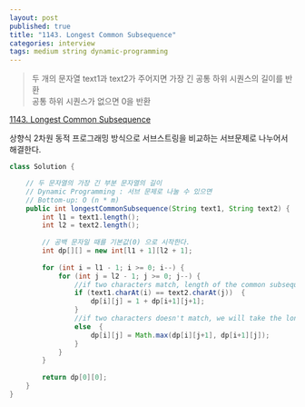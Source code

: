```yaml
---
layout: post
published: true
title: "1143. Longest Common Subsequence"
categories: interview
tags: medium string dynamic-programming
---
```


> 두 개의 문자열 text1과 text2가 주어지면 가장 긴 공통 하위 시퀀스의 길이를 반환   
> 공통 하위 시퀀스가 ​​없으면 0을 반환

[1143. Longest Common Subsequence](https://leetcode.com/problems/longest-common-subsequence/)

상향식 2차원 동적 프로그래밍 방식으로 서브스트링을 비교하는 서브문제로 나누어서 해결한다.

```java
class Solution {

    // 두 문자열의 가장 긴 부분 문자열의 길이
    // Dynamic Programming : 서브 문제로 나눌 수 있으면 
    // Bottom-up: O (n * m)
    public int longestCommonSubsequence(String text1, String text2) {
        int l1 = text1.length();
        int l2 = text2.length();
        
        // 공백 문자일 때를 기본값(0) 으로 시작한다.
        int dp[][] = new int[l1 + 1][l2 + 1];
		
        for (int i = l1 - 1; i >= 0; i--) {
            for (int j = l2 - 1; j >= 0; j--) {
                //if two characters match, length of the common subsequence would be 1 plus the length of the common subsequence till the 0 indexes
                if (text1.charAt(i) == text2.charAt(j))  {
                    dp[i][j] = 1 + dp[i+1][j+1];
                } 
                //if two characters doesn't match, we will take the longer by either skipping i or j indexes
                else  { 
                    dp[i][j] = Math.max(dp[i][j+1], dp[i+1][j]);
                }
            }
        }
        
        return dp[0][0];
    }
}
```
